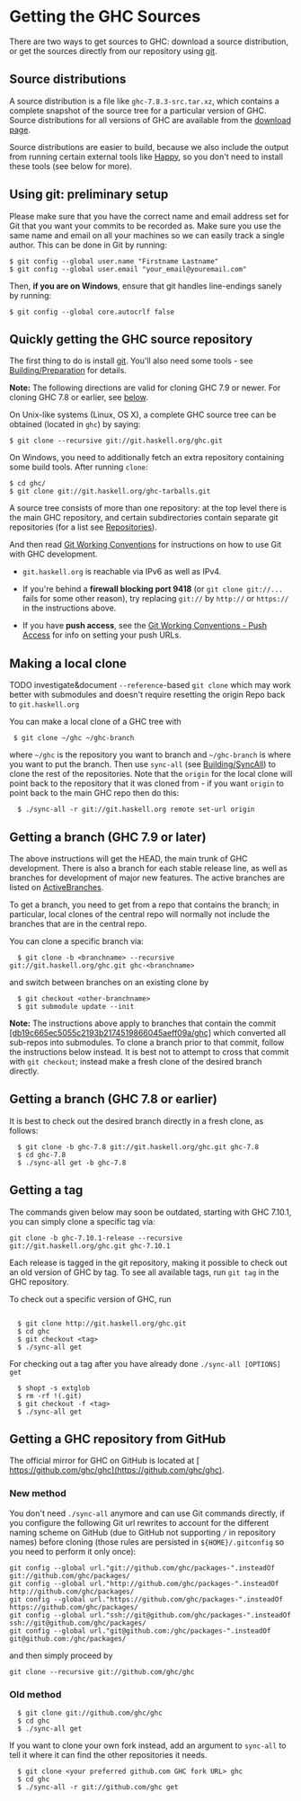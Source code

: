 # Getting the GHC Sources


There are two ways to get sources to GHC: download a source distribution, or get the sources directly from our repository using [ git](http://git-scm.com/).

## Source distributions


A source distribution is a file like `ghc-7.8.3-src.tar.xz`, which contains a complete snapshot of the source tree for a particular version of GHC. Source distributions for all versions of GHC are available from the [download page](http://www.haskell.org/ghc/download).


Source distributions are easier to build, because we also include the output from running certain external tools like [ Happy](http://haskell.org/happy), so you don't need to install these tools (see below for more).

## Using git: preliminary setup


Please make sure that you have the correct name and email address set for Git that you want your commits to be recorded as. Make sure you use the same name and email on all your machines so we can easily track a single author. This can be done in Git by running:

```wiki
$ git config --global user.name "Firstname Lastname"
$ git config --global user.email "your_email@youremail.com"
```


Then, **if you are on Windows**, ensure that git handles line-endings sanely by running:

```wiki
$ git config --global core.autocrlf false
```

## Quickly getting the GHC source repository


The first thing to do is install [ git](http://git-scm.com/). You'll also need some tools - see [Building/Preparation](building/preparation) for details.

**Note:** The following directions are valid for cloning GHC 7.9 or newer. For cloning GHC 7.8 or earlier, see [below](building/getting-the-sources#).


On Unix-like systems (Linux, OS X), a complete GHC source tree can be obtained (located in `ghc`) by saying:

```wiki
$ git clone --recursive git://git.haskell.org/ghc.git
```


On Windows, you need to additionally fetch an extra repository containing some build tools. After running `clone`:

```wiki
$ cd ghc/
$ git clone git://git.haskell.org/ghc-tarballs.git
```


A source tree consists of more than one repository: at the top level there is the main GHC repository, and certain subdirectories contain separate git repositories (for a list see [Repositories](repositories)).


And then read [Git Working Conventions](working-conventions/git) for instructions on how to use Git with GHC development.

- `git.haskell.org` is reachable via IPv6 as well as IPv4.

- If you're behind a **firewall blocking port 9418** (or `git clone git://...` fails for some other reason), try replacing `git://` by `http://` or `https://` in the instructions above.

- If you have **push access**, see the [Git Working Conventions - Push Access](working-conventions/git#push-access) for info on setting your push URLs.

## Making a local clone

TODO investigate&document `--reference`-based `git clone` which may work better with submodules and doesn't require resetting the origin Repo back to `git.haskell.org`


You can make a local clone of a GHC tree with

```wiki
 $ git clone ~/ghc ~/ghc-branch
```


where `~/ghc` is the repository you want to branch and `~/ghc-branch` is where you want to put the branch. Then use `sync-all` (see [Building/SyncAll](building/sync-all)) to clone the rest of the repositories.  Note that the `origin` for the local clone will point back to the repository that it was cloned from - if you want `origin` to point back to the main GHC repo then do this:

```wiki
  $ ./sync-all -r git://git.haskell.org remote set-url origin
```

## Getting a branch (GHC 7.9 or later)


The above instructions will get the HEAD, the main trunk of GHC development. There is also a branch for each stable release line, as well as branches for development of major new features. The active branches are listed on [ActiveBranches](active-branches).


To get a branch, you need to get from a repo that contains the branch; in particular, local clones of the central repo will normally not include the branches that are in the central repo.


You can clone a specific branch via:

```wiki
  $ git clone -b <branchname> --recursive git://git.haskell.org/ghc.git ghc-<branchname>
```


and switch between branches on an existing clone by

```wiki
  $ git checkout <other-branchname>
  $ git submodule update --init
```

**Note:** The instructions above apply to branches that contain the commit [\[db19c665ec5055c2193b2174519866045aeff09a/ghc\]](/trac/ghc/changeset/db19c665ec5055c2193b2174519866045aeff09a/ghc) which converted all sub-repos into submodules. To clone a branch prior to that commit, follow the instructions below instead. It is best not to attempt to cross that commit with `git checkout`; instead make a fresh clone of the desired branch directly.

## Getting a branch (GHC 7.8 or earlier)


It is best to check out the desired branch directly in a fresh clone, as follows:

```wiki
  $ git clone -b ghc-7.8 git://git.haskell.org/ghc.git ghc-7.8
  $ cd ghc-7.8
  $ ./sync-all get -b ghc-7.8
```

## Getting a tag


The commands given below may soon be outdated, starting with GHC 7.10.1, you can simply clone a specific tag via:

`git clone -b ghc-7.10.1-release --recursive git://git.haskell.org/ghc.git ghc-7.10.1`


Each release is tagged in the git repository, making it possible to check out an old version of GHC by tag. To see all available tags, run `git tag` in the GHC repository.


To check out a specific version of GHC, run

```wiki

  $ git clone http://git.haskell.org/ghc.git
  $ cd ghc
  $ git checkout <tag>
  $ ./sync-all get
```


For checking out a tag after you have already done `./sync-all [OPTIONS] get`

```wiki
  $ shopt -s extglob
  $ rm -rf !(.git)
  $ git checkout -f <tag>
  $ ./sync-all get
```

## Getting a GHC repository from GitHub


The official mirror for GHC on GitHub is located at [ https://github.com/ghc/ghc](https://github.com/ghc/ghc).

### New method


You don't need `./sync-all` anymore and can use Git commands directly, if you configure the following Git url rewrites to account for the different naming scheme on GitHub (due to GitHub not supporting `/` in repository names) before cloning (those rules are persisted in `${HOME}/.gitconfig` so you need to perform it only once):

```
git config --global url."git://github.com/ghc/packages-".insteadOf     git://github.com/ghc/packages/ 
git config --global url."http://github.com/ghc/packages-".insteadOf    http://github.com/ghc/packages/ 
git config --global url."https://github.com/ghc/packages-".insteadOf   https://github.com/ghc/packages/ 
git config --global url."ssh://git@github.com/ghc/packages-".insteadOf ssh://git@github.com/ghc/packages/ 
git config --global url."git@github.com:/ghc/packages-".insteadOf      git@github.com:/ghc/packages/ 
```


and then simply proceed by

```
git clone --recursive git://github.com/ghc/ghc
```

### Old method

```wiki
  $ git clone git://github.com/ghc/ghc
  $ cd ghc
  $ ./sync-all get
```


If you want to clone your own fork instead, add an argument to `sync-all` to tell it where it can find the other repositories it needs.

```wiki
  $ git clone <your preferred github.com GHC fork URL> ghc
  $ cd ghc
  $ ./sync-all -r git://github.com/ghc get
```